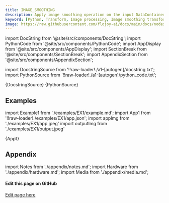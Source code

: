 ```yaml
---
title: IMAGE_SMOOTHING
description: Apply image smoothing operation on the input DataContainer class, specifically for the image type, represented by the RGB(A) channels. 
keyword: [Python, Transform, Image processing, Image smoothing transformer, Python image processing, Data analysis with image smoothing, Python image filtering techniques, Streamline image analysis, Image processing transformations, Image smoothing algorithms, Python image manipulation, Accurate image insights, Image noise reduction using smoothing]
image: https://raw.githubusercontent.com/flojoy-ai/docs/main/docs/nodes/TRANSFORMERS/IMAGE_PROCESSING/IMAGE_SMOOTHING/examples/EX1/output.jpeg
---
```


[//]: # (Custom component imports)

import DocString from '@site/src/components/DocString';
import PythonCode from '@site/src/components/PythonCode';
import AppDisplay from '@site/src/components/AppDisplay';
import SectionBreak from '@site/src/components/SectionBreak';
import AppendixSection from '@site/src/components/AppendixSection';

[//]: # (Docstring)

import DocstringSource from '!!raw-loader!./a1-[autogen]/docstring.txt';
import PythonSource from '!!raw-loader!./a1-[autogen]/python_code.txt';

<DocString>{DocstringSource}</DocString>
<PythonCode GLink='TRANSFORMERS/IMAGE_PROCESSING/IMAGE_SMOOTHING/IMAGE_SMOOTHING.py'>{PythonSource}</PythonCode>

<SectionBreak />

[//]: # (Examples)

## Examples

import Example1 from './examples/EX1/example.md';
import App1 from '!!raw-loader!./examples/EX1/app.json';
import appImg from './examples/EX1/app.jpeg'
import outputImg from './examples/EX1/output.jpeg'

<AppDisplay 
    nodeLabel='IMAGE_SMOOTHING'
    appImg={appImg}
    outputImg={outputImg}
    >
    {App1}
</AppDisplay>

<Example1 />

<SectionBreak />

[//]: # (Appendix)

## Appendix

import Notes from './appendix/notes.md';
import Hardware from './appendix/hardware.md';
import Media from './appendix/media.md';

<AppendixSection index={0} folderPath='nodes/TRANSFORMERS/IMAGE_PROCESSING/IMAGE_SMOOTHING/appendix/'><Notes /></AppendixSection>
<AppendixSection index={1} folderPath='nodes/TRANSFORMERS/IMAGE_PROCESSING/IMAGE_SMOOTHING/appendix/'><Hardware /></AppendixSection>
<AppendixSection index={2} folderPath='nodes/TRANSFORMERS/IMAGE_PROCESSING/IMAGE_SMOOTHING/appendix/'><Media /></AppendixSection>

<SectionBreak />

[//]: # (Edit page on GitHub)

#### Edit this page on GitHub

[Edit page here](https://github.com/flojoy-ai/docs/tree/main/docs/nodes/TRANSFORMERS/IMAGE_PROCESSING/IMAGE_SMOOTHING)
